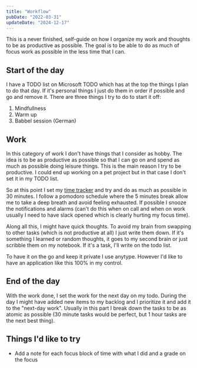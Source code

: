 ```yaml
---
title: "Workflow"
pubDate: "2022-03-31"
updateDate: "2024-12-17"
---
```


This is a never finished, self-guide on how I organize my work and thoughts to be as productive as possible. The goal is to be able to do as much of focus work as possible in the less time that I can.

## Start of the day

I have a TODO list on Microsoft TODO which has at the top the things I plan to do that day.
If it's personal things I just do them in order if possible and go and remove it. There are three things I try to do to start it off:

1. Mindfullness
2. Warm up
3. Babbel session (German)

## Work

In this category of work I don't have things that I consider as hobby. The idea is to be as productive as possible so that I can go on and spend as much as possible doing leisure things. This is the main reason I try to be productive. I could end up working on a pet project but in that case I don't set it in my TODO list.

So at this point I set my [time tracker](https://github.com/Cabeda/time-tracker) and try and do as much as possible in 30 minutes. I follow a pomodoro schedule where the 5 minutes break allow me to take a deep breath and avoid feeling exhausted. If possible I snooze the notifications and alarms (can't do this when on call and when on work usually I need to have slack opened which is clearly hurting my focus time).

Along all this, I might have quick thoughts. To avoid my brain from swapping to other tasks (which is not productive at all) I just write them down. If it's something I learned or random thoughts, it goes to my second brain or just scribble them on my notebook. If it's a task, I'll write on the todo list.

To have it on the go and keep it private I use anytype. However I'd like to have an application like this 100% in my control.

## End of the day

With the work done, I set the work for the next day on my todo. During the day I might have added new items to my backlog and I prioritize it and add it to the "next-day work". Usually in this part I break down the tasks to be as atomic as possible (30 minute tasks would be perfect, but 1 hour tasks are the next best thing).

## Things I'd like to try

- Add a note for each focus block of time with what I did and a grade on the focus
